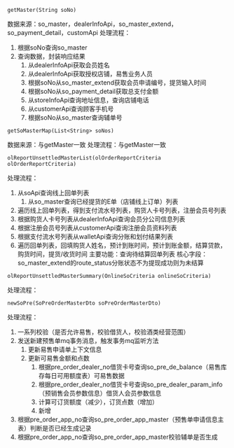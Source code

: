 
```
getMaster(String soNo)
```
数据来源：so_master，dealerInfoApi，so_master_extend，so_payment_detail，customApi
处理流程：
1. 根据soNo查询so_master
2. 查询数据，封装响应结果
	1. 从dealerInfoApi获取会员姓名
	2. 从dealerInfoApi获取授权店铺，易售业务人员
	3. 根据soNo从so_master_extend获取会员申请编号，提货输入时间
	4. 根据soNo从so_payment_detail获取总支付金额
	5. 从storeInfoApi查询地址信息，查询店铺电话
	6. 从customerApi查询顾客手机号
	7. 根据soNo从so_master查询辅单号

```
getSoMasterMap(List<String> soNos)
```
数据来源：与getMaster一致
处理流程：与getMaster一致

```
olReportUnsettledMasterList(olOrderReportCriteria olOrderReportCriteria)
```
处理流程：
1. 从soApi查询线上回单列表
	1. 从so_master查询已经提货的E单（店铺线上订单）列表
2. 遍历线上回单列表，得到支付流水号列表，购货人卡号列表，注册会员号列表
3. 根据购货人卡号列表从dealerInfoApi查询会员分公司信息列表
4. 根据注册会员号列表从customerApi查询注册会员资料列表
5. 根据支付流水号列表从walletApi查询分账和划付结果列表
6. 遍历回单列表，回填购货人姓名，预计到账时间，预计到账金额，结算贷款，购货时间，提货/收货时间
主要功能：查询待结算回单列表
核心字段：so_master_extend的route_status分账状态不为提现成功则为未结算

```
olReportUnsettledMasterSummary(OnlineSoCriteria onlineSoCriteria)
```
处理流程：

```
newSoPre(SoPreOrderMasterDto soPreOrderMasterDto)
```
处理流程：
1. 一系列校验（是否允许易售，校验借货人，校验酒类经营范围）
2. 发送新建预售单mq事务消息，触发事务mq监听方法
	1. 更新易售申请单上下文信息
	2. 更新可易售金额和点数
		1. 根据pre_order_dealer_no借货卡号查询so_pre_de_balance（易售库存每日可用额度表）可易售数据
		2. 根据pre_order_dealer_no借货卡号查询so_pre_dealer_param_info（预销售会员参数信息）借货人会员参数信息
		3. 计算可订货额度（减少），订货点数（增加）
		4. 新增
3. 根据pre_order_app_no查询so_pre_order_app_master（预售单申请信息主表）判断是否已经生成记录
4. 根据pre_order_app_no查询so_pre_order_app_master校验辅单是否生成
